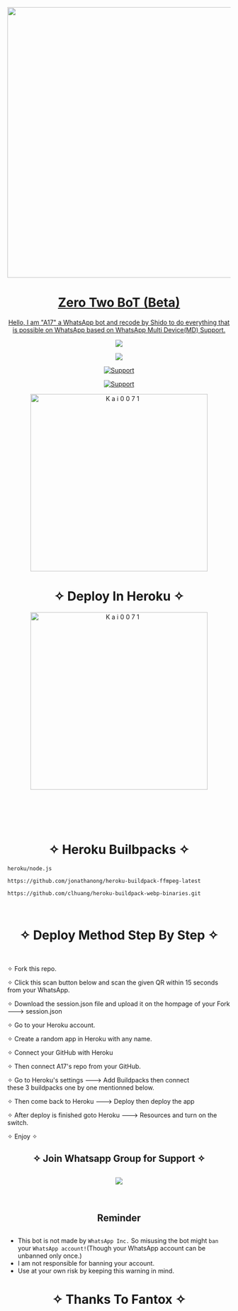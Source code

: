<p align="center">
   <a href="https://github.com/Kai0071">
    <img src="https://media.giphy.com/media/10YWqUivkQPeeJWD3u/giphy.gif" width="610">
     
</p>
<h1 align="center">Zero Two BoT (Beta)
</h1>
<p align="center"> 
  Hello, I am "A17" a WhatsApp bot  and recode by Shido to do everything that is possible on WhatsApp based on WhatsApp Multi Device(MD) Support.

<p align="center">
  <a href="https://github.com/Kai0071/A17/fork">
    <img src="https://img.shields.io/github/forks/Kai0071/A17?label=Fork&style=social">
    
   <p align="center"> 
  <a href="https://github.com/Kai0071/A17/stargazers">
    <img src="https://img.shields.io/github/stars/Kai0071/A17?style=social">

 
  <p align="CENTER">
  <a href="https://github.com/Kai0071"><img title="Support" src="https://img.shields.io/badge/Maintain-Yes-cyan.svg?style=for-the-badge&logo=xcode" /></a>
</p>
    

     
  
<p align="CENTER">
  <a href="https://github.com/Kai0071"><img title="Support" src="https://img.shields.io/badge/next%20Update-Undefined!-green.svg?style=for-the-badge&logo=xcode" /></a>
</p>
      
 
  <p align="center">
<a href="https://replit.com/@Broken0007/A17-QR-Scanner?v=1"><img title="K a i 0 0 7 1" src="https://repl.it/badge/github/quiec/whatsasena" width="400"></a>
</p>



  <h1 align="center">  ✧ Deploy In Heroku ✧
</h1>

<p align="center">
<a href="https://heroku.com/deploy?template=https://github.com/Kai0071/A17"><img title="K a i 0 0 7 1" src="https://www.herokucdn.com/deploy/button.svg" width="400"></a>
</p>
      
        
       
</br> 
   
</br></br>
  
  
<h1 align="center">  ✧ Heroku Builbpacks ✧
</h1>

```
heroku/node.js
```

```
https://github.com/jonathanong/heroku-buildpack-ffmpeg-latest
``` 
```
https://github.com/clhuang/heroku-buildpack-webp-binaries.git
```

<br>

<h1 align="center">  ✧ Deploy Method Step By Step ✧
</h1>

<br>

✧ Fork this repo.


✧ Click this scan button below and scan the given QR within 15 seconds from your WhatsApp.

✧ Download the session.json file and upload it on the hompage of your Fork ---> session.json

✧ Go to your Heroku account.

✧ Create a random app in Heroku with any name.

✧ Connect your GitHub with Heroku

✧ Then connect A17's repo from your GitHub.

✧ Go to Heroku's settings ---> Add Buildpacks then connect  
these 3 buildpacks one by one mentionned below.

✧ Then come back to Heroku ---> Deploy then deploy the app

✧ After deploy is finished goto Heroku ---> Resources and   turn on the switch.

✧ Enjoy ✧
<br>




<h2 align="center"> ✧ Join  Whatsapp Group for Support ✧
</h2>

<h2 align="center">  <a href="https://chat.whatsapp.com/EsNqFrGKxGXFrdwgRaQl9q"><img src="https://img.shields.io/badge/Join Group-25D366?style=for-the-badge&logo=whatsapp&logoColor=white" />
</a>

</h2>





</br> 

<h2 align="center">  Reminder
</h2>
   
## 
- This bot is not made by `WhatsApp Inc.` So misusing the bot might `ban` your `WhatsApp account!`(Though your WhatsApp account can be unbanned only once.)
- I am not responsible for banning your account.
- Use at your own risk by keeping this warning in mind.
 


<h1 align="center">
</h1>


</p>
<h1 align="center"> ✧ Thanks To Fantox ✧
</h1>
